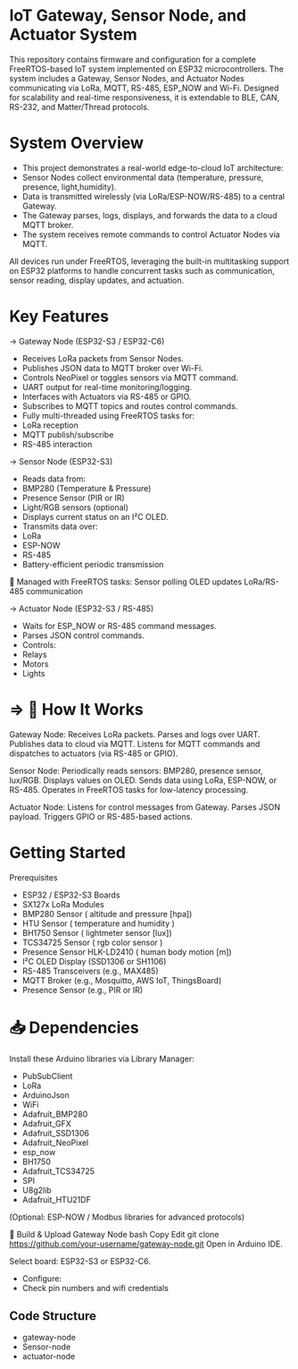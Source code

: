 #  IoT Gateway, Sensor Node, and Actuator System
This repository contains firmware and configuration for a complete FreeRTOS-based IoT system implemented on ESP32 microcontrollers. The system includes a Gateway, Sensor Nodes, and Actuator Nodes communicating via LoRa, MQTT, RS-485, ESP_NOW and Wi-Fi. Designed for scalability and real-time responsiveness, it is extendable to BLE, CAN, RS-232, and Matter/Thread protocols.

# System Overview
- This project demonstrates a real-world edge-to-cloud IoT architecture:
- Sensor Nodes collect environmental data (temperature, pressure, presence, light,humidity).
- Data is transmitted wirelessly (via LoRa/ESP-NOW/RS-485) to a central Gateway.
- The Gateway parses, logs, displays, and forwards the data to a cloud MQTT broker.
- The system receives remote commands to control Actuator Nodes via MQTT.

All devices run under FreeRTOS, leveraging the built-in multitasking support on ESP32 platforms to handle concurrent tasks such as communication, sensor reading, display updates, and actuation.

# Key Features
  ->  Gateway Node (ESP32-S3 / ESP32-C6)
  - Receives LoRa packets from Sensor Nodes.
  - Publishes JSON data to MQTT broker over Wi-Fi.
  - Controls NeoPixel or toggles sensors via MQTT command.
  - UART output for real-time monitoring/logging.
  - Interfaces with Actuators via RS-485 or GPIO.
  - Subscribes to MQTT topics and routes control commands.
  - Fully multi-threaded using FreeRTOS tasks for:
  - LoRa reception
  - MQTT publish/subscribe
  - RS-485 interaction

 ->  Sensor Node (ESP32-S3)
  - Reads data from:
  - BMP280 (Temperature & Pressure)
  - Presence Sensor (PIR or IR)
  - Light/RGB sensors (optional)
  - Displays current status on an I²C OLED.
  - Transmits data over:
  - LoRa
  - ESP-NOW
  - RS-485
  - Battery-efficient periodic transmission

🧠 Managed with FreeRTOS tasks:
Sensor polling
OLED updates
LoRa/RS-485 communication

->  Actuator Node (ESP32-S3 / RS-485)
  - Waits for ESP_NOW or RS-485 command messages.
  - Parses JSON control commands.
  - Controls:
  - Relays
  - Motors
  - Lights

# => 🧠 How It Works
Gateway Node:
Receives LoRa packets.
Parses and logs over UART.
Publishes data to cloud via MQTT.
Listens for MQTT commands and dispatches to actuators (via RS-485 or GPIO).

Sensor Node:
Periodically reads sensors: BMP280, presence sensor, lux/RGB.
Displays values on OLED.
Sends data using LoRa, ESP-NOW, or RS-485.
Operates in FreeRTOS tasks for low-latency processing.

Actuator Node:
Listens for control messages from Gateway.
Parses JSON payload.
Triggers GPIO or RS-485-based actions.

#  Getting Started
Prerequisites
- ESP32 / ESP32-S3 Boards
- SX127x LoRa Modules
- BMP280 Sensor ( altitude and pressure [hpa])
- HTU Sensor ( temperature and humidity )
- BH1750 Sensor ( lightmeter sensor [lux])
- TCS34725 Sensor ( rgb color sensor )
- Presence Sensor HLK-LD2410 ( human body motion [m])
- I²C OLED Display (SSD1306 or SH1106)
- RS-485 Transceivers (e.g., MAX485)
- MQTT Broker (e.g., Mosquitto, AWS IoT, ThingsBoard)
- Presence Sensor (e.g., PIR or IR)

# 📥 Dependencies
Install these Arduino libraries via Library Manager:
- PubSubClient
- LoRa
- ArduinoJson
- WiFi
- Adafruit_BMP280
- Adafruit_GFX
- Adafruit_SSD1306
- Adafruit_NeoPixel
- esp_now
- BH1750
- Adafruit_TCS34725
- SPI
- U8g2lib
- Adafruit_HTU21DF

(Optional: ESP-NOW / Modbus libraries for advanced protocols)

🚀 Build & Upload
Gateway Node
bash
Copy
Edit
git clone https://github.com/your-username/gateway-node.git
Open in Arduino IDE.

Select board: ESP32-S3 or ESP32-C6.
- Configure:
- Check pin numbers and wifi credentials

## Code Structure

- gateway-node
- Sensor-node
- actuator-node


